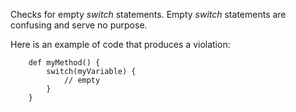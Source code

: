Checks for empty *switch* statements. Empty *switch* statements are
confusing and serve no purpose.

Here is an example of code that produces a violation:

``` 
    def myMethod() {
        switch(myVariable) {
            // empty
        }
    }
```
